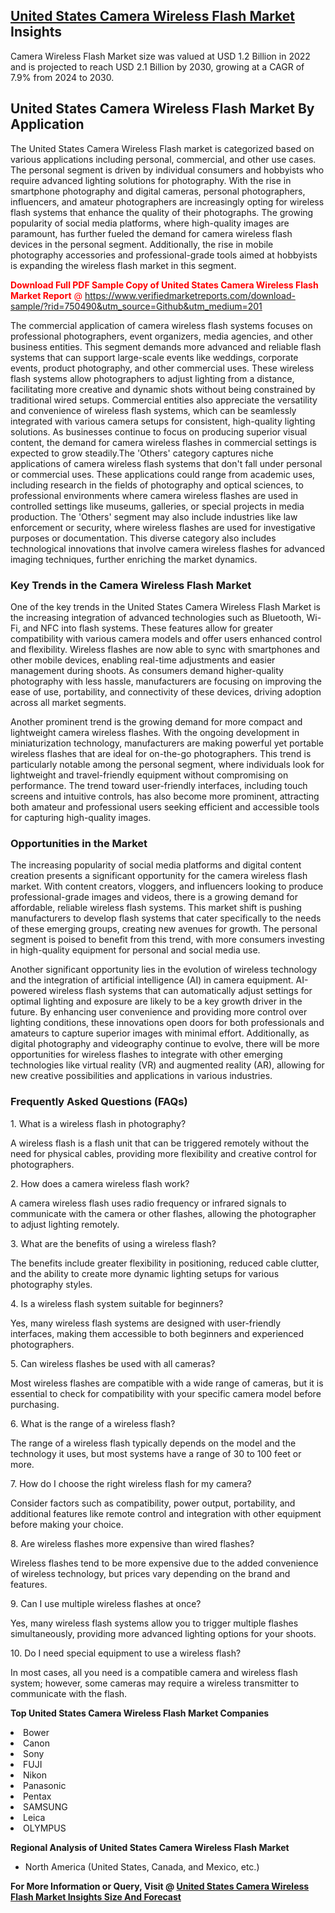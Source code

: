 <h2><a href="https://www.verifiedmarketreports.com/download-sample/?rid=750490&amp;utm_source=Github&amp;utm_medium=201" target="_blank">United States Camera Wireless Flash Market</a> Insights</h2><p>Camera Wireless Flash Market size was valued at USD 1.2 Billion in 2022 and is projected to reach USD 2.1 Billion by 2030, growing at a CAGR of 7.9% from 2024 to 2030.</p><p><h2>United States Camera Wireless Flash Market By Application</h2><p>The United States Camera Wireless Flash market is categorized based on various applications including personal, commercial, and other use cases. The personal segment is driven by individual consumers and hobbyists who require advanced lighting solutions for photography. With the rise in smartphone photography and digital cameras, personal photographers, influencers, and amateur photographers are increasingly opting for wireless flash systems that enhance the quality of their photographs. The growing popularity of social media platforms, where high-quality images are paramount, has further fueled the demand for camera wireless flash devices in the personal segment. Additionally, the rise in mobile photography accessories and professional-grade tools aimed at hobbyists is expanding the wireless flash market in this segment. <p><span class=""><span style="color: #ff0000;"><strong>Download Full PDF Sample Copy of United States Camera Wireless Flash Market Report</strong> @ </span><a href="https://www.verifiedmarketreports.com/download-sample/?rid=750490&amp;utm_source=Github&amp;utm_medium=201" target="_blank">https://www.verifiedmarketreports.com/download-sample/?rid=750490&amp;utm_source=Github&amp;utm_medium=201</a></span></p>The commercial application of camera wireless flash systems focuses on professional photographers, event organizers, media agencies, and other business entities. This segment demands more advanced and reliable flash systems that can support large-scale events like weddings, corporate events, product photography, and other commercial uses. These wireless flash systems allow photographers to adjust lighting from a distance, facilitating more creative and dynamic shots without being constrained by traditional wired setups. Commercial entities also appreciate the versatility and convenience of wireless flash systems, which can be seamlessly integrated with various camera setups for consistent, high-quality lighting solutions. As businesses continue to focus on producing superior visual content, the demand for camera wireless flashes in commercial settings is expected to grow steadily.The 'Others' category captures niche applications of camera wireless flash systems that don't fall under personal or commercial uses. These applications could range from academic uses, including research in the fields of photography and optical sciences, to professional environments where camera wireless flashes are used in controlled settings like museums, galleries, or special projects in media production. The 'Others' segment may also include industries like law enforcement or security, where wireless flashes are used for investigative purposes or documentation. This diverse category also includes technological innovations that involve camera wireless flashes for advanced imaging techniques, further enriching the market dynamics.<h3>Key Trends in the Camera Wireless Flash Market</h3><p>One of the key trends in the United States Camera Wireless Flash Market is the increasing integration of advanced technologies such as Bluetooth, Wi-Fi, and NFC into flash systems. These features allow for greater compatibility with various camera models and offer users enhanced control and flexibility. Wireless flashes are now able to sync with smartphones and other mobile devices, enabling real-time adjustments and easier management during shoots. As consumers demand higher-quality photography with less hassle, manufacturers are focusing on improving the ease of use, portability, and connectivity of these devices, driving adoption across all market segments.</p><p>Another prominent trend is the growing demand for more compact and lightweight camera wireless flashes. With the ongoing development in miniaturization technology, manufacturers are making powerful yet portable wireless flashes that are ideal for on-the-go photographers. This trend is particularly notable among the personal segment, where individuals look for lightweight and travel-friendly equipment without compromising on performance. The trend toward user-friendly interfaces, including touch screens and intuitive controls, has also become more prominent, attracting both amateur and professional users seeking efficient and accessible tools for capturing high-quality images.</p><h3>Opportunities in the Market</h3><p>The increasing popularity of social media platforms and digital content creation presents a significant opportunity for the camera wireless flash market. With content creators, vloggers, and influencers looking to produce professional-grade images and videos, there is a growing demand for affordable, reliable wireless flash systems. This market shift is pushing manufacturers to develop flash systems that cater specifically to the needs of these emerging groups, creating new avenues for growth. The personal segment is poised to benefit from this trend, with more consumers investing in high-quality equipment for personal and social media use.</p><p>Another significant opportunity lies in the evolution of wireless technology and the integration of artificial intelligence (AI) in camera equipment. AI-powered wireless flash systems that can automatically adjust settings for optimal lighting and exposure are likely to be a key growth driver in the future. By enhancing user convenience and providing more control over lighting conditions, these innovations open doors for both professionals and amateurs to capture superior images with minimal effort. Additionally, as digital photography and videography continue to evolve, there will be more opportunities for wireless flashes to integrate with other emerging technologies like virtual reality (VR) and augmented reality (AR), allowing for new creative possibilities and applications in various industries.</p><h3>Frequently Asked Questions (FAQs)</h3><p>1. What is a wireless flash in photography?</p><p>A wireless flash is a flash unit that can be triggered remotely without the need for physical cables, providing more flexibility and creative control for photographers.</p><p>2. How does a camera wireless flash work?</p><p>A camera wireless flash uses radio frequency or infrared signals to communicate with the camera or other flashes, allowing the photographer to adjust lighting remotely.</p><p>3. What are the benefits of using a wireless flash?</p><p>The benefits include greater flexibility in positioning, reduced cable clutter, and the ability to create more dynamic lighting setups for various photography styles.</p><p>4. Is a wireless flash system suitable for beginners?</p><p>Yes, many wireless flash systems are designed with user-friendly interfaces, making them accessible to both beginners and experienced photographers.</p><p>5. Can wireless flashes be used with all cameras?</p><p>Most wireless flashes are compatible with a wide range of cameras, but it is essential to check for compatibility with your specific camera model before purchasing.</p><p>6. What is the range of a wireless flash?</p><p>The range of a wireless flash typically depends on the model and the technology it uses, but most systems have a range of 30 to 100 feet or more.</p><p>7. How do I choose the right wireless flash for my camera?</p><p>Consider factors such as compatibility, power output, portability, and additional features like remote control and integration with other equipment before making your choice.</p><p>8. Are wireless flashes more expensive than wired flashes?</p><p>Wireless flashes tend to be more expensive due to the added convenience of wireless technology, but prices vary depending on the brand and features.</p><p>9. Can I use multiple wireless flashes at once?</p><p>Yes, many wireless flash systems allow you to trigger multiple flashes simultaneously, providing more advanced lighting options for your shoots.</p><p>10. Do I need special equipment to use a wireless flash?</p><p>In most cases, all you need is a compatible camera and wireless flash system; however, some cameras may require a wireless transmitter to communicate with the flash.</p></p><p><strong>Top United States Camera Wireless Flash Market Companies</strong></p><div data-test-id=""><p><li>Bower</li><li> Canon</li><li> Sony</li><li> FUJI</li><li> Nikon</li><li> Panasonic</li><li> Pentax</li><li> SAMSUNG</li><li> Leica</li><li> OLYMPUS</li></p><div><strong>Regional Analysis of&nbsp;United States Camera Wireless Flash Market</strong></div><ul><li dir="ltr"><p dir="ltr">North America&nbsp;(United States, Canada, and Mexico, etc.)</p></li></ul><p><strong>For More Information or Query, Visit @&nbsp;</strong><strong><a href="https://www.verifiedmarketreports.com/product/camera-wireless-flash-market/?utm_source=Github&amp;utm_medium=201" target="_blank">United States Camera Wireless Flash Market Insights Size And Forecast</a></strong></p></div>
